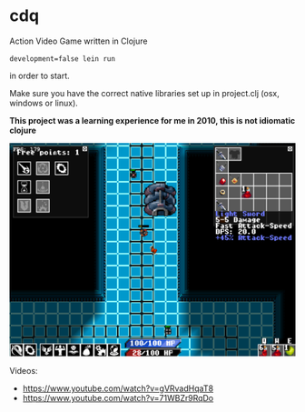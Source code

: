 # cdq
Action Video Game written in Clojure

```
development=false lein run
```

in order to start.

Make sure you have the correct native libraries set up in project.clj (osx, windows or linux).


__This project was a learning experience for me in 2010, this is not idiomatic clojure__



<img src="screenshot.png">

Videos:

* https://www.youtube.com/watch?v=gVRvadHqaT8
* https://www.youtube.com/watch?v=71WBZr9RqDo

